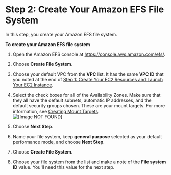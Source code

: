 # Step 2: Create Your Amazon EFS File System<a name="gs-step-two-create-efs-resources"></a>

In this step, you create your Amazon EFS file system\.

**To create your Amazon EFS file system**

1. Open the Amazon EFS console at [https://console\.aws\.amazon\.com/efs/](https://console.aws.amazon.com/efs/)\.

1. Choose **Create File System**\.

1. Choose your default VPC from the **VPC** list\. It has the same **VPC ID** that you noted at the end of [Step 1: Create Your EC2 Resources and Launch Your EC2 Instance](gs-step-one-create-ec2-resources.md)\.

1. Select the check boxes for all of the Availability Zones\. Make sure that they all have the default subnets, automatic IP addresses, and the default security groups chosen\. These are your mount targets\. For more information, see [Creating Mount Targets](accessing-fs.md)\.  
![\[Image NOT FOUND\]](http://docs.aws.amazon.com/efs/latest/ug/images/gs-configure-file-system-600w.png)

1. Choose **Next Step**\.

1. Name your file system, keep **general purpose** selected as your default performance mode, and choose **Next Step**\.

1. Choose **Create File System**\.

1. Choose your file system from the list and make a note of the **File system ID** value\. You'll need this value for the next step\.